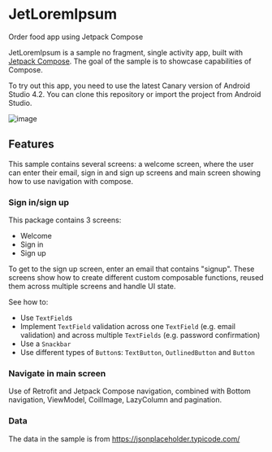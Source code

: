 # JetLoremIpsum
Order food app using Jetpack Compose

JetLoremIpsum is a sample no fragment, single activity app, built with
[Jetpack Compose](https://developer.android.com/jetpack/compose). The goal of the sample is to
showcase capabilities of Compose.

To try out this app, you need to use the latest Canary version of Android Studio 4.2.
You can clone this repository or import the
project from Android Studio.

![image](https://user-images.githubusercontent.com/48402104/115151034-6c121000-a06b-11eb-9573-cc18e80c2f85.png)

## Features

This sample contains several screens: a welcome screen, where the user can enter their email, sign in and sign up screens and main screen showing how to use navigation with compose.


### Sign in/sign up

This package contains 3 screens:
* Welcome
* Sign in
* Sign up

To get to the sign up screen, enter an email that contains "signup".
These screens show how to create different custom composable functions, reused them across multiple screens and handle UI state.

See how to:

* Use `TextField`s
* Implement `TextField` validation across one `TextField` (e.g. email validation) and across multiple `TextFields` (e.g. password confirmation)
* Use a `Snackbar`
* Use different types of `Button`s: `TextButton`, `OutlinedButton` and `Button`

### Navigate in main screen

Use of Retrofit and Jetpack Compose navigation, combined with Bottom navigation, ViewModel, CoilImage, LazyColumn and pagination.


### Data

The data in the sample is from 
https://jsonplaceholder.typicode.com/


